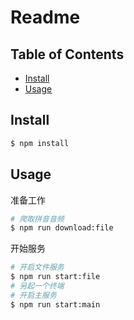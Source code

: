#  Readme




## Table of Contents

- [Install](#install)
- [Usage](#usage)

## Install



```sh
$ npm install
```

## Usage
准备工作
```sh
# 爬取拼音音频
$ npm run download:file
```
开始服务

```sh
# 开启文件服务
$ npm run start:file
# 另起一个终端
# 开启主服务
$ npm run start:main
```

